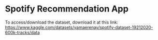 # Spotify Recommendation App

To access/download the dataset, download it at this link: 
https://www.kaggle.com/datasets/yamaerenay/spotify-dataset-19212020-600k-tracks/data

